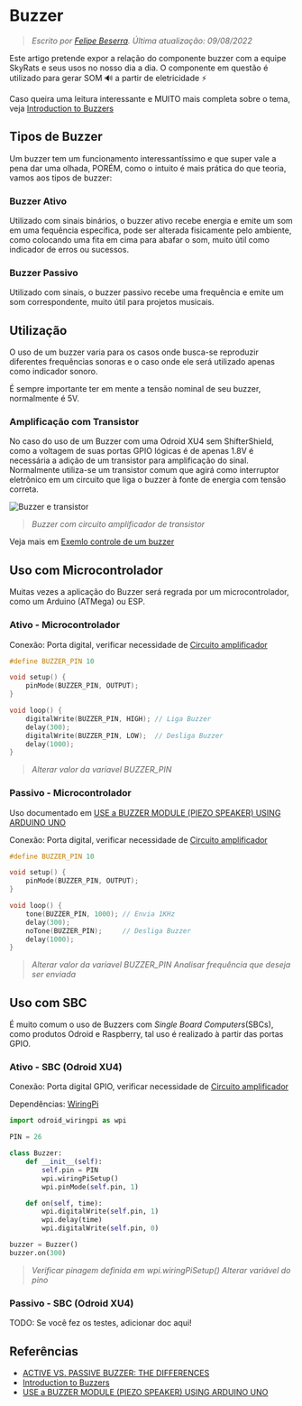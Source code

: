 # Buzzer

> *Escrito por [Felipe Beserra](https://github.com/Beserrovsky). Última atualização: 09/08/2022*

Este artigo pretende expor a relação do componente buzzer com a equipe SkyRats e seus usos no nosso dia a dia.
O componente em questão é utilizado para gerar SOM 🔊 a partir de eletricidade ⚡

Caso queira uma leitura interessante e MUITO mais completa sobre o tema, veja [Introduction to Buzzers](https://www.seeedstudio.com/blog/2020/12/22/introduction-to-buzzers-piezo-and-magnetic-buzzers/)

## Tipos de Buzzer

Um buzzer tem um funcionamento interessantíssimo e que super vale a pena dar uma olhada, PORÉM, como o intuito é mais prática do que teoria, vamos aos tipos de buzzer:

### Buzzer Ativo

Utilizado com sinais binários, o buzzer ativo recebe energia e emite um som em uma fequência específica, pode ser alterada fisicamente pelo ambiente, como colocando uma fita em cima para abafar o som, muito útil como indicador de erros ou sucessos.

### Buzzer Passivo

Utilizado com sinais, o buzzer passivo recebe uma frequência e emite um som correspondente, muito útil para projetos musicais.

## Utilização

O uso de um buzzer varia para os casos onde busca-se reproduzir diferentes frequências sonoras e o caso onde ele será utilizado apenas como indicador sonoro.

É sempre importante ter em mente a tensão nominal de seu buzzer, normalmente é 5V.

### Amplificação com Transistor

No caso do uso de um Buzzer com uma Odroid XU4 sem ShifterShield, como a voltagem de suas portas GPIO lógicas é de apenas 1.8V é necessária a adição de um transistor para amplificação do sinal.
Normalmente utiliza-se um transistor comum que agirá como interruptor eletrônico em um circuito que liga o buzzer à fonte de energia com tensão correta.

![Buzzer e transistor](./assets/Buzzer.png)
> *Buzzer com circuito amplificador de transistor*

Veja mais em [Exemlo controle de um buzzer](./Transistor.md#exemplo-controle-de-um-buzzer-com-a-odroid-xu4)

## Uso com Microcontrolador

Muitas vezes a aplicação do Buzzer será regrada por um microcontrolador, como um Arduino (ATMega) ou ESP.

### Ativo - Microcontrolador

Conexão: Porta digital, verificar necessidade de [Circuito amplificador](#amplificação-com-transistor)

```cpp
#define BUZZER_PIN 10

void setup() {
    pinMode(BUZZER_PIN, OUTPUT);
}

void loop() {
    digitalWrite(BUZZER_PIN, HIGH); // Liga Buzzer
    delay(300);
    digitalWrite(BUZZER_PIN, LOW);  // Desliga Buzzer
    delay(1000);
}
```

> *Alterar valor da varíavel BUZZER_PIN*

### Passivo - Microcontrolador

Uso documentado em [USE a BUZZER MODULE (PIEZO SPEAKER) USING ARDUINO UNO](https://create.arduino.cc/projecthub/SURYATEJA/use-a-buzzer-module-piezo-speaker-using-arduino-uno-89df45)

Conexão: Porta digital, verificar necessidade de [Circuito amplificador](#amplificação-com-transistor)

```cpp
#define BUZZER_PIN 10

void setup() {
    pinMode(BUZZER_PIN, OUTPUT);
}

void loop() {
    tone(BUZZER_PIN, 1000); // Envia 1KHz
    delay(300);
    noTone(BUZZER_PIN);     // Desliga Buzzer
    delay(1000);
}
```

> *Alterar valor da varíavel BUZZER_PIN*
> *Analisar frequência que deseja ser enviada*

## Uso com SBC

É muito comum o uso de Buzzers com *Single Board Computers*(SBCs), como produtos Odroid e Raspberry, tal uso é realizado à partir das portas GPIO.

### Ativo - SBC (Odroid XU4)

Conexão: Porta digital GPIO, verificar necessidade de [Circuito amplificador](#amplificação-com-transistor)

Dependências: [WiringPi](https://wiki.odroid.com/odroid-xu4/application_note/gpio/wiringpi)

```python
import odroid_wiringpi as wpi

PIN = 26

class Buzzer:
    def __init__(self):
        self.pin = PIN
        wpi.wiringPiSetup()
        wpi.pinMode(self.pin, 1)

    def on(self, time):
        wpi.digitalWrite(self.pin, 1)
        wpi.delay(time)
        wpi.digitalWrite(self.pin, 0)

buzzer = Buzzer()
buzzer.on(300)
```

> *Verificar pinagem definida em wpi.wiringPiSetup()*
> *Alterar variável do pino*

### Passivo - SBC (Odroid XU4)

TODO: Se você fez os testes, adicionar doc aqui!

## Referências

- [ACTIVE VS. PASSIVE BUZZER: THE DIFFERENCES](https://nerdytechy.com/active-vs-passive-buzzer/)
- [Introduction to Buzzers](https://www.seeedstudio.com/blog/2020/12/22/introduction-to-buzzers-piezo-and-magnetic-buzzers/)
- [USE a BUZZER MODULE (PIEZO SPEAKER) USING ARDUINO UNO](https://create.arduino.cc/projecthub/SURYATEJA/use-a-buzzer-module-piezo-speaker-using-arduino-uno-89df45)
